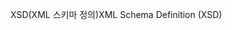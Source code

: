 <span data-ttu-id="5fce2-101">XSD(XML 스키마 정의)</span><span class="sxs-lookup"><span data-stu-id="5fce2-101">XML Schema Definition (XSD)</span></span>